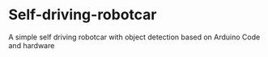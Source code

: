 # Self-driving-robotcar
 A simple self driving robotcar with object detection based on Arduino Code and hardware
